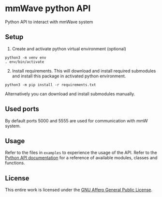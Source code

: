 # mmWave python API

Python API to interact with mmWave system

## Setup

1. Create and activate python virtual environment (optional)

```console
python3 -m venv env
. env/bin/activate
```

2. Install requirements. This will download and install required submodules and install this package in activated python environment.

 ```console
 python3 -m pip install -r requirements.txt
 ```

 Alternatively you can download and install submodules manually.

 ## Used ports

 By default ports 5000 and 5555 are used for communication with mmW system.

## Usage
Refer to the files in `examples` to experience the usage of the API. Refer to the [Python API documentation](mmw/Documentation/html/index.html) for a reference of available modules, classes and functions.

## License
This entire work is licensed under the [GNU Affero General Public License](https://www.gnu.org/licenses/agpl-3.0.en.html).
